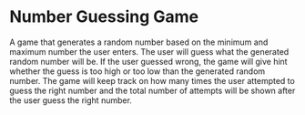 # Number Guessing Game
A game that generates a random number based on the minimum and maximum number the user enters. The user will guess what the generated random number will be. If the user guessed wrong, the game will give hint whether the guess is too high or too low than the generated random number. The game will keep track on how many times the user attempted to guess the right number and the total number of attempts will be shown after the user guess the right number.
